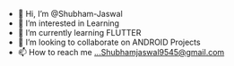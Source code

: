 - 👋 Hi, I’m @Shubham-Jaswal
- 👀 I’m interested in Learning
- 🌱 I’m currently learning FLUTTER
- 💞️ I’m looking to collaborate on ANDROID Projects
- 📫 How to reach me ...Shubhamjaswal9545@gmail.com

<!---
Shubham-Jaswal/Shubham-Jaswal is a ✨ special ✨ repository because its `README.md` (this file) appears on your GitHub profile.
You can click the Preview link to take a look at your changes.
--->
